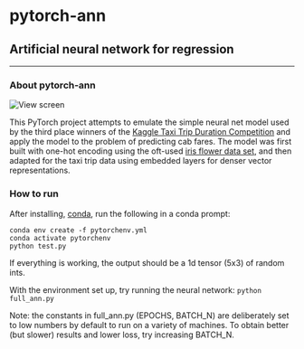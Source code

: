 # pytorch-ann

## Artificial neural network for regression
---
### About pytorch-ann

![View screen](https://www.fast.ai/images/kaggle_taxi.png)

This PyTorch project attempts to emulate the simple neural net model used by the third place winners of the [Kaggle Taxi Trip Duration Competition](https://www.kaggle.com/c/new-york-city-taxi-fare-prediction) and apply the model to the problem of predicting cab fares. The model was first built with one-hot encoding using the oft-used [iris flower data set](https://en.wikipedia.org/wiki/Iris_flower_data_set), and then adapted for the taxi trip data using embedded layers for denser vector representations.

### How to run
After installing, [conda](https://docs.conda.io/projects/conda/en/latest/user-guide/install/index.html), run the following in a conda prompt:
```
conda env create -f pytorchenv.yml
conda activate pytorchenv
python test.py
```
If everything is working, the output should be a 1d tensor (5x3) of random ints. 

With the environment set up, try running the neural network:
`python full_ann.py`

Note: the constants in full_ann.py (EPOCHS, BATCH_N) are deliberately set to low numbers by default to run on a variety of machines. To obtain better (but slower) results and lower loss, try increasing BATCH_N.
